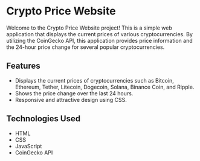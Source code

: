 # Crypto Price Website

Welcome to the Crypto Price Website project! This is a simple web application that displays the current prices of various cryptocurrencies. By utilizing the CoinGecko API, this application provides price information and the 24-hour price change for several popular cryptocurrencies.

## Features

- Displays the current prices of cryptocurrencies such as Bitcoin, Ethereum, Tether, Litecoin, Dogecoin, Solana, Binance Coin, and Ripple.
- Shows the price change over the last 24 hours.
- Responsive and attractive design using CSS.

## Technologies Used

- HTML
- CSS
- JavaScript
- CoinGecko API
